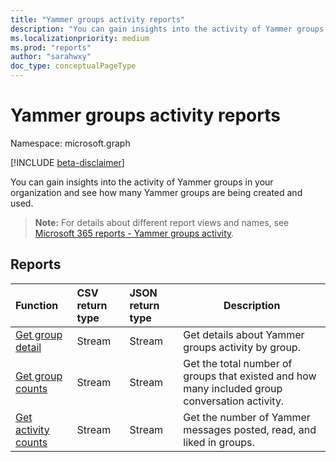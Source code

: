 ```yaml
---
title: "Yammer groups activity reports"
description: "You can gain insights into the activity of Yammer groups in your organization and see how many Yammer groups are being created and used."
ms.localizationpriority: medium
ms.prod: "reports"
author: "sarahwxy"
doc_type: conceptualPageType
---
```


# Yammer groups activity reports

Namespace: microsoft.graph

[!INCLUDE [beta-disclaimer](../../includes/beta-disclaimer.md)]

You can gain insights into the activity of Yammer groups in your organization and see how many Yammer groups are being created and used.

> **Note:** For details about different report views and names, see [Microsoft 365 reports - Yammer groups activity](https://support.office.com/client/Yammer-groups-activity-report-94dd92ec-ea73-43c6-b51f-2a11fd78aa31).

## Reports

| Function                                                     | CSV return type | JSON return type | Description                                                  |
| :----------------------------------------------------------- | :-------------- | :--------------- | ------------------------------------------------------------ |
| [Get group detail](../api/reportroot-getyammergroupsactivitydetail.md) | Stream          | Stream           | Get details about Yammer groups activity by group.           |
| [Get group counts](../api/reportroot-getyammergroupsactivitygroupcounts.md) | Stream          | Stream           | Get the total number of groups that existed and how many included group conversation activity. |
| [Get activity counts](../api/reportroot-getyammergroupsactivitycounts.md) | Stream          | Stream           | Get the number of Yammer messages posted, read, and liked in groups. |


